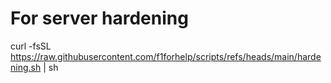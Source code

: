 # For server hardening
curl -fsSL https://raw.githubusercontent.com/f1forhelp/scripts/refs/heads/main/hardening.sh | sh